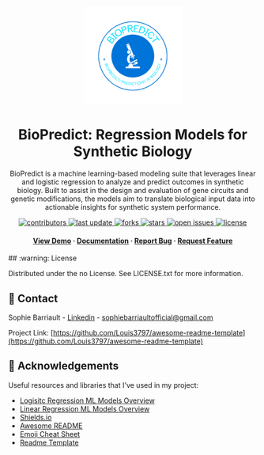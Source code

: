 <!--
Hey, thanks for using the awesome-readme-template template.  
If you have any enhancements, then fork this project and create a pull request 
or just open an issue with the label "enhancement".

Don't forget to give this project a star for additional support ;)
Maybe you can mention me or this repo in the acknowledgements too
-->
<div align="center">

  <img src="Biopredict_Visual.png" alt="logo" width="200" height="auto" />
  <h1>BioPredict: Regression Models for Synthetic Biology</h1>
  
  <p>
    BioPredict is a machine learning-based modeling suite that leverages linear and logistic regression to analyze and predict outcomes in synthetic biology. Built to assist in the design and evaluation of gene circuits and genetic modifications, the models aim to translate biological input data into actionable insights for synthetic system performance. 
  </p>
  
<!-- Badges -->
<p>
  <a href="https://github.com/sophiebarriault/BioPredict/graphs/contributors">
    <img src="https://img.shields.io/github/contributors/sophiebarriault/BioPredict" alt="contributors" />
  </a>
  <a href="">
    <img src="https://img.shields.io/github/last-commit/sophiebarriault/BioPredict" alt="last update" />
  </a>
  <a href="https://github.com/sophiebarriault/BioPredict/network/members">
    <img src="https://img.shields.io/github/forks/sophiebarriault/BioPredict" alt="forks" />
  </a>
  <a href="https://github.com/sophiebarriault/BioPredict/stargazers">
    <img src="https://img.shields.io/github/stars/sophiebarriault/BioPredict" alt="stars" />
  </a>
  <a href="https://github.com/sophiebarriault/BioPredict/issues/">
    <img src="https://img.shields.io/github/issues/sophiebarriault/BioPredict" alt="open issues" />
  </a>
  <a href="https://github.com/sophiebarriault/BioPredict/blob/main/LICENSE">
    <img src="https://img.shields.io/github/license/sophiebarriault/BioPredict.svg" alt="license" />
  </a>
</p> 
   
<h4>
    <a href="https://github.com/sophiebarriault/BioPredict">View Demo</a>
  <span> · </span>
    <a href="https://github.com/sophiebarriault/BioPredict">Documentation</a>
  <span> · </span>
    <a href="https://github.com/sophiebarriault/BioPredict/issues/">Report Bug</a>
  <span> · </span>
    <a href="https://github.com/sophiebarriault/BioPredict/issues/">Request Feature</a>
</h4>
</div> 
<!-- License -->
## :warning: License

Distributed under the no License. See LICENSE.txt for more information.


<!-- Contact -->
## :handshake: Contact

Sophie Barriault - [Linkedin](www.linkedin.com/in/sophie-barriault) - sophiebarriaultofficial@gmail.com 

Project Link: [https://github.com/Louis3797/awesome-readme-template](https://github.com/Louis3797/awesome-readme-template)


<!-- Acknowledgments -->
## :gem: Acknowledgements

Useful resources and libraries that I've used in my project: 

 - [Logisitc Regression ML Models Overview](https://www.geeksforgeeks.org/machine-learning/understanding-logistic-regression/)
 - [Linear Regression ML Models Overview](https://www.geeksforgeeks.org/machine-learning/ml-linear-regression/) 
 - [Shields.io](https://shields.io/)
 - [Awesome README](https://github.com/matiassingers/awesome-readme)
 - [Emoji Cheat Sheet](https://github.com/ikatyang/emoji-cheat-sheet/blob/master/README.md#travel--places)
 - [Readme Template](https://github.com/othneildrew/Best-README-Template) 


